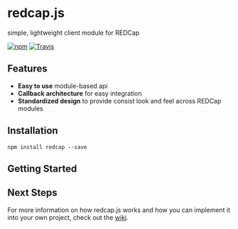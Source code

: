 # redcap.js

simple, lightweight client module for REDCap

[![npm](https://img.shields.io/npm/v/npm.svg)]()
[![Travis](https://img.shields.io/travis/rust-lang/rust.svg)]()


## Features

* **Easy to use** module-based api
* **Callback architecture** for easy integration
* **Standardized design** to provide consist look and feel across REDCap modules

## Installation

    npm install redcap --save
   
## Getting Started

## Next Steps

For more information on how redcap.js works and how you can implement it into your 
own project, check out the [wiki](https://github.com/iupui-software-innovation/redcap/wiki).

